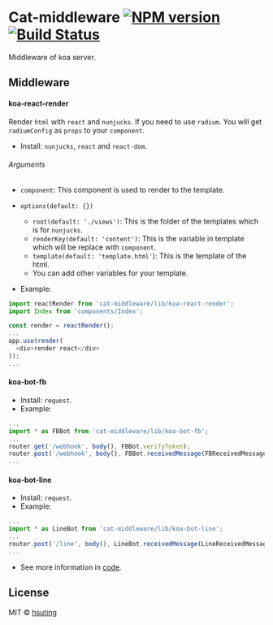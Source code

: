 # Cat-middleware [![NPM version][npm-image]][npm-url] [![Build Status][travis-image]][travis-url]
Middleware of koa server.

## Middleware
#### koa-react-render
Render `html` with `react` and `nunjucks`. If you need to use `radium`. You will get `radiumConfig` as `props` to your `component`.

- Install: `nunjucks`, `react` and `react-dom`.

###### Arguments
- `component`: This component is used to render to the template.
- `options(default: {})`
  - `root(default: './views')`: This is the folder of the templates which is for `nunjucks`.
  - `renderKey(default: 'content')`: This is the variable in template which will be replace with `component`.
  - `template(default: 'template.html'`): This is the template of the html.
  - You can add other variables for your template.

- Example:

```js
import reactRender from 'cat-middleware/lib/koa-react-render';
import Index from 'components/Index';

const render = reactRender();
...
app.use(render(
  <div>render react</div>
));
...
```

#### koa-bot-fb
- Install: `request`.
- Example:

```js
...
import * as FBBot from 'cat-middleware/lib/koa-bot-fb';
...
router.get('/webhook', body(), FBBot.verifyToken);
router.post('/webhook', body(), FBBot.receivedMessage(FBReceivedMessage));
...
```

#### koa-bot-line
- Install: `request`.
- Example:

```js
...
import * as LineBot from 'cat-middleware/lib/koa-bot-line';
...
router.post('/line', body(), LineBot.receivedMessage(LineReceivedMessage));
...
```

- See more information in [code](./src).

## License
MIT © [hsuting](http://hsuting.com)

[npm-image]: https://badge.fury.io/js/cat-middleware.svg
[npm-url]: https://npmjs.org/package/cat-middleware
[travis-image]: https://travis-ci.org/HsuTing/cat-middleware.svg?branch=master
[travis-url]: https://travis-ci.org/HsuTing/cat-middleware
